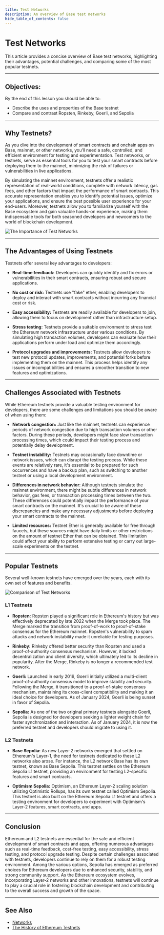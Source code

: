 ```yaml
---
title: Test Networks
description: An overview of Base test networks
hide_table_of_contents: false
---
```


# Test Networks

This article provides a concise overview of Base test networks, highlighting their advantages, potential challenges, and comparing some of the most popular testnets.

---

## Objectives:

By the end of this lesson you should be able to:

- Describe the uses and properties of the Base testnet
- Compare and contrast Ropsten, Rinkeby, Goerli, and Sepolia

---

## Why Testnets?

As you dive into the development of smart contracts and onchain apps on Base, mainnet, or other networks, you'll need a safe, controlled, and efficient environment for testing and experimentation. Test networks, or testnets, serve as essential tools for you to test your smart contracts before deploying them to the mainnet, minimizing the risk of failures or vulnerabilities in live applications.

By simulating the mainnet environment, testnets offer a realistic representation of real-world conditions, complete with network latency, gas fees, and other factors that impact the performance of smart contracts. This accurate representation enables you to identify potential issues, optimize your applications, and ensure the best possible user experience for your end-users. Moreover, testnets allow you to familiarize yourself with the Base ecosystem and gain valuable hands-on experience, making them indispensable tools for both seasoned developers and newcomers to the world of blockchain development.

![The Importance of Test Networks](/images/learn/deployment-to-testnet/importance-of-testnets.png)

---

## The Advantages of Using Testnets

Testnets offer several key advantages to developers:

- **Real-time feedback:** Developers can quickly identify and fix errors or vulnerabilities in their smart contracts, ensuring robust and secure applications.

- **No cost or risk:** Testnets use "fake" ether, enabling developers to deploy and interact with smart contracts without incurring any financial cost or risk.

- **Easy accessibility:** Testnets are readily available for developers to join, allowing them to focus on development rather than infrastructure setup.

- **Stress testing:** Testnets provide a suitable environment to stress test the Ethereum network infrastructure under various conditions. By simulating high transaction volumes, developers can evaluate how their applications perform under load and optimize them accordingly.

- **Protocol upgrades and improvements:** Testnets allow developers to test new protocol updates, improvements, and potential forks before implementing them on the mainnet. This process helps identify any issues or incompatibilities and ensures a smoother transition to new features and optimizations.

---

## Challenges Associated with Testnets

While Ethereum testnets provide a valuable testing environment for developers, there are some challenges and limitations you should be aware of when using them:

- **Network congestion:** Just like the mainnet, testnets can experience periods of network congestion due to high transaction volumes or other factors. During these periods, developers might face slow transaction processing times, which could impact their testing process and potentially delay development.

- **Testnet instability:** Testnets may occasionally face downtime or network issues, which can disrupt the testing process. While these events are relatively rare, it's essential to be prepared for such occurrences and have a backup plan, such as switching to another testnet or using a local development environment.

- **Differences in network behavior:** Although testnets simulate the mainnet environment, there might be subtle differences in network behavior, gas fees, or transaction processing times between the two. These differences could potentially impact the performance of your smart contracts on the mainnet. It's crucial to be aware of these discrepancies and make any necessary adjustments before deploying your smart contracts to the mainnet.

- **Limited resources:** Testnet Ether is generally available for free through faucets, but these sources might have daily limits or other restrictions on the amount of testnet Ether that can be obtained. This limitation could affect your ability to perform extensive testing or carry out large-scale experiments on the testnet.

---

## Popular Testnets

Several well-known testnets have emerged over the years, each with its own set of features and benefits.

![Comparison of Test Networks](/images/learn/deployment-to-testnet/testnet-comparison.png)

### L1 Testnets

- **Ropsten:** Ropsten played a significant role in Ethereum's history but was effectively deprecated by late 2022 when the Merge took place. The Merge marked the transition from proof-of-work to proof-of-stake consensus for the Ethereum mainnet. Ropsten's vulnerability to spam attacks and network instability made it unreliable for testing purposes.

- **Rinkeby:** Rinkeby offered better security than Ropsten and used a proof-of-authority consensus mechanism. However, it lacked decentralization and client diversity, which ultimately led to its decline in popularity. After the Merge, Rinkeby is no longer a recommended test network.

- **Goerli:** Launched in early 2019, Goerli initially utilized a multi-client proof-of-authority consensus model to improve stability and security. Following the Merge, it transitioned to a proof-of-stake consensus mechanism, maintaining its cross-client compatibility and making it an ideal choice for developers. As of January 2024, Goerli is being sunset in favor of Sepolia.

- **Sepolia:** As one of the two original primary testnets alongside Goerli, Sepolia is designed for developers seeking a lighter weight chain for faster synchronization and interaction. As of January 2024, it is now the preferred testnet and developers should migrate to using it.

### L2 Testnets

- **Base Sepolia:** As new Layer-2 networks emerged that settled on Ethereum's Layer-1, the need for testnets dedicated to these L2 networks also arose. For instance, the L2 network Base has its own testnet, known as Base Sepolia. This testnet settles on the Ethereum Sepolia L1 testnet, providing an environment for testing L2-specific features and smart contracts.

- **Optimism Sepolia:** Optimism, an Ethereum Layer-2 scaling solution utilizing Optimistic Rollups, has its own testnet called Optimism Sepolia. This testnet is also built on the Ethereum Sepolia L1 testnet and offers a testing environment for developers to experiment with Optimism's Layer-2 features, smart contracts, and apps.

---

## Conclusion

Ethereum and L2 testnets are essential for the safe and efficient development of smart contracts and apps, offering numerous advantages such as real-time feedback, cost-free testing, easy accessibility, stress testing, and protocol upgrade testing. Despite certain challenges associated with testnets, developers continue to rely on them for a robust testing environment. Among the various options, Sepolia has emerged as preferred choices for Ethereum developers due to enhanced security, stability, and strong community support. As the Ethereum ecosystem evolves, incorporating Layer-2 networks and other innovations, testnets will continue to play a crucial role in fostering blockchain development and contributing to the overall success and growth of the space.

---

## See Also

- [Networks](https://ethereum.org/en/developers/docs/networks/)
- [The History of Ethereum Testnets](https://consensys.net/blog/news/the-history-of-ethereum-testnets/)

